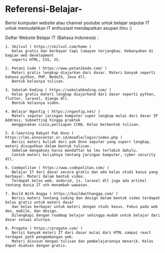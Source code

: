 # Referensi-Belajar-
Berisi kumpulan website atau channel youtube untuk belajar seputar IT untuk memudahkan IT enthusiast mendapatkan asupan ilmu :)

Daftar Website Belajar IT (Bahasa Indonesia) : 

    1. Skilvul ( https://skilvul.com/home ) 
       Kelas gratis dan berbayar tapi lumayan terjangkau. Kebanyakan di bagian web development 
       seperti HTML, CSS, JS. 
       
    2. Petani Code ( https://www.petanikode.com/ )
       Materi gratis lengkap diajarkan dari dasar. Materi banyak seperti bahasa python, PHP, NodeJS, Java dll. 
       Bentuk kelasnya tulisan.
       
    3. Sekolah Koding ( https://sekolahkoding.com/ )
       Kelas gratis materi lengkap diajarkand dari dasar seperti python, flutter, laravel, django dll. 
       Bentuk kelasnya video. 
       
    4. Belajar Ngonfig ( https://ngonfig.net/ ) 
       Materi seputar jaringan komputer super lengkap mulai dari dasar IP Address, Subnetting hingga praktek 
       menggunakan cisco,persiapan CCNA. Kelas berbentuk tulisan. 
       
    5. E-learning Rakyat Pak Onno ( https://lms.onnocenter.or.id/moodle/login/index.php ) 
       Berisi materi kuliah dari pak Onno seputar yang superr lengkap, materi disuguhkan dalam bentuk tulisan. 
       Sebelum mengakses harus mendaftar ke lms terlebih dahulu. 
       Contoh materi kuliahnya tentang jaringan komputer, cyber security dll. 
      
    6. Codepolitan ( https://www.codepolitan.com/ )
       Belajar IT dari dasar secara gratis dan ada kelas studi kasus yang berbayar. Materi dalam bentuk video.
       Terdapat kelas web, andorid, js, laravel dll juga ada artikel tentang dunia IT utk menambah wawasan.
       
    7. Build With Angga ( https://buildwithangga.com/ )
       Berisi materi tentang coding dan design dalam bentuk video terdapat kelas gratis untuk materi dasar 
       dan kelas berbayar untuk materi dengan studi kasus. Fokus pada web dev, mobile, dan design. 
       Dilengkapi dengan roadmap belajar sehingga mudah untuk belajar dari dasar sesuai alurnya.
       
    8. Progate ( https://progate.com/ ) 
       Berisi banyak materi IT dari dasar mulai dari HTML sampai react terdapat path pengembangan web. 
       Materi disusun dengan tulisan dan pembelajarannya menarik. Kelas dapat diakses dengan gratis. 
